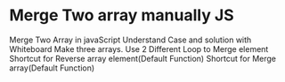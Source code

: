 # Merge Two array manually JS

Merge Two Array in javaScript
Understand Case and solution with Whiteboard
Make three arrays. 
Use 2 Different Loop to Merge element
Shortcut for Reverse array element(Default Function)
Shortcut for Merge array(Default Function)